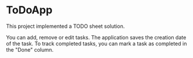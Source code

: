 # ToDoApp
This project implemented a TODO sheet solution.

You can add, remove or edit tasks. The application saves the creation date of the task. 
To track completed tasks, you can mark a task as completed in the "Done" column.
